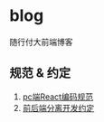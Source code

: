 # blog
随行付大前端博客

## 规范 & 约定

1. [pc端React编码规范](https://github.com/sxfed/blog/issues/1)
1. [前后端分离开发约定](https://github.com/sxfed/blog/issues/2)
